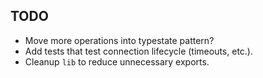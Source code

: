 ## TODO

- Move more operations into typestate pattern?
- Add tests that test connection lifecycle (timeouts, etc.).
- Cleanup `lib` to reduce unnecessary exports.